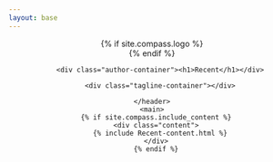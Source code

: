 ```yaml
---
layout: base
---
```

<div class="wrapper">
    <header>
        {% if site.compass.logo %}

<div class="logo-container">

</div>
        {% endif %}

        <div class="author-container"><h1>Recent</h1></div>
        
        <div class="tagline-container"></div>

<p style="font-family:serif;">
</p>

    </header>
    <main>
      {% if site.compass.include_content %}
      <div class="content">
        {% include Recent-content.html %}
      </div>
      {% endif %}
</div>

